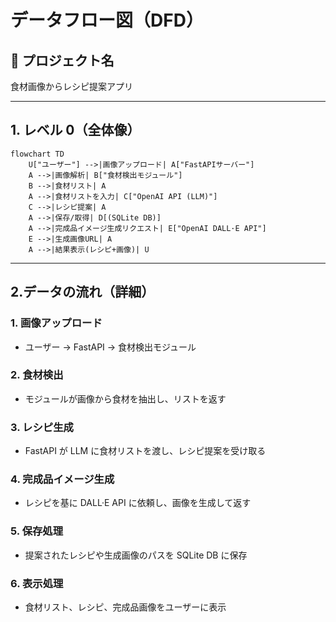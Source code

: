 # データフロー図（DFD）

## 📘 プロジェクト名

食材画像からレシピ提案アプリ

---

## 1. レベル 0（全体像）

```mermaid
flowchart TD
    U["ユーザー"] -->|画像アップロード| A["FastAPIサーバー"]
    A -->|画像解析| B["食材検出モジュール"]
    B -->|食材リスト| A
    A -->|食材リストを入力| C["OpenAI API (LLM)"]
    C -->|レシピ提案| A
    A -->|保存/取得| D[(SQLite DB)]
    A -->|完成品イメージ生成リクエスト| E["OpenAI DALL·E API"]
    E -->|生成画像URL| A
    A -->|結果表示(レシピ+画像)| U
```

---

## 2.データの流れ（詳細）

### 1. 画像アップロード

- ユーザー → FastAPI → 食材検出モジュール

### 2. 食材検出

- モジュールが画像から食材を抽出し、リストを返す

### 3. レシピ生成

- FastAPI が LLM に食材リストを渡し、レシピ提案を受け取る

### 4. 完成品イメージ生成

- レシピを基に DALL·E API に依頼し、画像を生成して返す

### 5. 保存処理

- 提案されたレシピや生成画像のパスを SQLite DB に保存

### 6. 表示処理

- 食材リスト、レシピ、完成品画像をユーザーに表示
